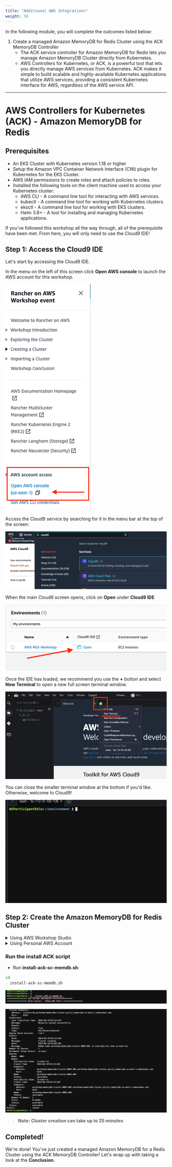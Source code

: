 ```yaml
---
title: "Additional AWS Integrations"
weight: 50
---
```

In the following module, you will complete the outcomes listed below:

1. Create a managed Amazon MemoryDB for Redis Cluster using the ACK MemoryDB Controller
    * The ACK service controller for Amazon MemoryDB for Redis lets you manage Amazon MemoryDB Cluster directly from Kubernetes.
    * AWS Controllers for Kubernetes, or ACK, is a powerful tool that lets you directly manage AWS services from Kubernetes. ACK makes it simple to build scalable and highly-available Kubernetes applications that utilize AWS services, providing a consistent Kubernetes interface for AWS, regardless of the AWS service API.

---


# AWS Controllers for Kubernetes (ACK) - Amazon MemoryDB for Redis

## Prerequisites

* An EKS Cluster with Kubernetes version 1.18 or higher
* Setup the Amazon VPC Container Network Interface (CNI) plugin for Kubernetes for the EKS Cluster.
* AWS IAM permissions to create roles and attach policies to roles.
* Installed the following tools on the client machine used to access your Kubernetes cluster:
    * AWS CLI - A command line tool for interacting with AWS services.
    * kubectl - A command line tool for working with Kubernetes clusters.
    * eksctl - A command line tool for working with EKS clusters.
    * Helm 3.8+ - A tool for installing and managing Kubernetes applications.

If you've followed this workshop all the way through, all of the prerequisite have been met. From here, you will only need to use the Cloud9 IDE!

## Step 1: Access the Cloud9 IDE

Let's start by accessing the Cloud9 IDE.

In the menu on the left of this screen click **Open AWS console** to launch the AWS account for this workshop.

![workshop-studio-console](/static/images/content/cloud9/access-console.png)

Access the Cloud9 service by searching for it in the menu bar at the top of the screen:

![aws-console-search](/static/images/content/cloud9/search.png)

When the main Cloud9 screen opens, click on **Open** under **Cloud9 IDE**

![aws-console-cloud9](/static/images/content/cloud9/open.png)

Once the IDE has loaded, we recommend you use the **+** button and select 
**New Terminal** to open a new full screen terminal window.

![cloud9-dashboard](/static/images/content/cloud9/terminal-open.png)

You can close the smaller terminal window at the bottom if you'd like. Otherwise, 
welcome to Cloud9!

![cloud9-new-terminal](/static/images/content/cloud9/terminal.png)

## Step 2: Create the Amazon MemoryDB for Redis Cluster

<details>
<summary>Using AWS Workshop Studio</summary>

### Download the install-ack-sc-memdb.sh script

The install script will:
* Install the MemoryDB Helm chart
* Setup IAM Roles for Service Accounts (IRSA)
    * IRSA is a system that automates the provisioning and rotation of IAM temporary credentials (called a Web Identity) that a Kubernetes ServiceAccount can use to call AWS API
* Create the Amazon MemoryDB Subnet Group and Cluster

* Run the **curl** command in the Cloud9 terminal:

 ```bash
curl ':assetUrl{path="install-ack-sc-memdb.sh" source=s3}' --output ~/install-ack-sc-memdb.sh
```

![cloud9-ackScript-download](/static/images/content/cloud9/install-ACK-download.png)

</details>

<details>
<summary>Using Personal AWS Account</summary>

### Download the install-ack-sc-memdb.sh script

The install script will:
* Install the MemoryDB Helm chart
* Setup IAM Roles for Service Accounts (IRSA)
    * IRSA is a system that automates the provisioning and rotation of IAM temporary credentials (called a Web Identity) that a Kubernetes ServiceAccount can use to call AWS API
* Create the Amazon MemoryDB Subnet Group and Cluster

* Upload the required files

You can upload files directly to your Cloud9 environment using drag and drop

   * Click **File** in the top left of the Cloud9 environment
   * Click **Upload Local Files...**

![cloud9-setupScript-download](/static/images/content/cloud9/upload-files.png)

   * Drag and drop the eks-cluster.yml and env-setup.sh files into the **Upload Files** pop-up window

![cloud9-setupScript-download](/static/images/content/cloud9/drag-drop.png)

   * Verify File upload

![cloud9-setupScript-download](/static/images/content/cloud9/confirm-upload-ACK.png)

Though files upload to the **environment** directory, it's somewhat more straightforward to work in the home directory.

* Run **copy** command in the Cloud9 terminal:

```bash
cd
cp environment/install-acl-sc-memdb.sh .
```

![cloud9-setupScript-download](/static/images/content/cloud9/setupScripts-ACK.png)

</details>

### Run the install ACK script

* Run **install-ack-sc-memdb.sh**:
    
```bash
cd
. install-ack-sc-memdb.sh
```

![cloud9-ackScript-run](/static/images/content/cloud9/run-install-ACK.png)

![cloud-ackScript-completed](/static/images/content/cloud9/ACK-complete.png)

> **Note: Cluster creation can take up to 25 minutes**

## Completed!

We're done! You've just created a managed Amazon MemoryDB for a Redis Cluster using the ACK MemoryDB Controller! Let's wrap up with taking a look at the **Conclusion**.